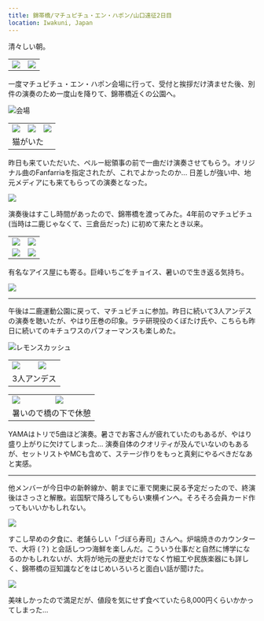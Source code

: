 ```yaml
---
title: 錦帯橋/マチュピチュ・エン・ハポン/山口遠征2日目
location: Iwakuni, Japan
---
```


清々しい朝。

<table>
  <tr>
    <td><img src="https://photos.old.apkas.net/medium/202409/20240929-091325.webp" /></td>
    <td><img src="https://photos.old.apkas.net/medium/202409/20240929-091432.webp" /></td>
  </tr>
</table>

一度マチュピチュ・エン・ハポン会場に行って、受付と挨拶だけ済ませた後、別件の演奏のため一度山を降りて、錦帯橋近くの公園へ。

![会場](https://photos.old.apkas.net/medium/202409/20240929-094557.webp)

<table>
  <tr>
    <td><img class="caption" src="https://photos.old.apkas.net/medium/202409/20240929-103422.webp" /></td>
    <td><img class="caption" src="https://photos.old.apkas.net/medium/202409/20240929-103520.webp" /></td>
    <td><img class="caption" src="https://photos.old.apkas.net/medium/202409/20240929-103534.webp" /></td>
  </tr>
  <tr>
    <td colspan="3">猫がいた</td>
  </tr>
</table>

昨日も来ていただいた、ペルー総領事の前で一曲だけ演奏させてもらう。オリジナル曲のFanfarriaを指定されたが、これでよかったのか... 日差しが強い中、地元メディアにも来てもらっての演奏となった。

![](https://photos.old.apkas.net/medium/202409/20240929-110108.webp)

演奏後はすこし時間があったので、錦帯橋を渡ってみた。4年前のマチュピチュ (当時は二鹿じゃなくて、三倉岳だった) に初めて来たとき以来。

<table>
  <tr>
    <td><img class="top" src="https://photos.old.apkas.net/medium/202409/20240929-113222.webp" /></td>
    <td><img class="top" src="https://photos.old.apkas.net/medium/202409/20240929-113918.webp" /></td>
  </tr>
  <tr>
    <td><img class="bottom" src="https://photos.old.apkas.net/medium/202409/20240929-114807.webp" /></td>
    <td><img class="bottom" src="https://photos.old.apkas.net/medium/202409/20240929-114950.webp" /></td>
  </tr>
</table>

有名なアイス屋にも寄る。巨峰いちごをチョイス、暑いので生き返る気持ち。

![](https://photos.old.apkas.net/medium/202409/20240929-120009.webp)

---

午後は二鹿運動公園に戻って、マチュピチュに参加。昨日に続いて3人アンデスの演奏を聴いたが、やはり圧巻の印象。ラテ研現役のくぼたけ氏や、こちらも昨日に続いてのキチュワスのパフォーマンスも楽しめた。

![レモンスカッシュ](https://photos.old.apkas.net/medium/202409/20240929-125542.webp)

<table>
  <tr>
    <td><img class="caption" src="https://photos.old.apkas.net/medium/202409/20240929-135517.webp" /></td>
    <td><img class="caption" src="https://photos.old.apkas.net/medium/202409/20240929-135625.webp" /></td>
  </tr>
  <tr>
    <td colspan="2">3人アンデス</td>
  </tr>
</table>

<table>
  <tr>
    <td><img class="caption" src="https://photos.old.apkas.net/medium/202409/20240929-140348.webp" /></td>
    <td><img class="caption" src="https://photos.old.apkas.net/medium/202409/20240929-141322.webp" /></td>
  </tr>
  <tr>
    <td colspan="2">暑いので橋の下で休憩</td>
  </tr>
</table>

YAMAはトリで5曲ほど演奏。暑さでお客さんが疲れていたのもあるが、やはり盛り上がりに欠けてしまった... 演奏自体のクオリティが及んでいないのもあるが、セットリストやMCも含めて、ステージ作りをもっと真剣にやるべきだなあと実感。

---

他メンバーが今日中の新幹線か、朝までに車で関東に戻る予定だったので、終演後はさっさと解散。岩国駅で降ろしてもらい東横インへ。そろそろ会員カード作ってもいいかもしれない。

![](https://photos.old.apkas.net/medium/202409/20240929-170254.webp)

すこし早めの夕食に、老舗らしい「づぼら寿司」さんへ。炉端焼きのカウンターで、大将 (？) と会話しつつ海鮮を楽しんだ。こういう仕事だと自然に博学になるのかもしれないが、大将が地元の歴史だけでなく竹細工や民族楽器にも詳しく、錦帯橋の豆知識などをはじめいろいろと面白い話が聞けた。

![](https://photos.old.apkas.net/medium/202409/20240929-195826.webp)

美味しかったので満足だが、値段を気にせず食べていたら8,000円くらいかかってしまった...
